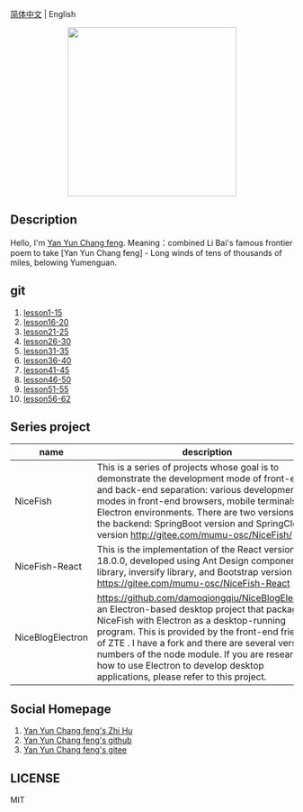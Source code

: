 [简体中文](README.md) |  English  

<p align="center">
    <img width="300" src="https://cdn.jsdelivr.net/gh/yanyunchangfeng/cdn@1.0/assets/img/blog/yycf/yanyunchangfeng.png">
</p>

##  Description
Hello, I'm [Yan Yun Chang feng](https://yanyunchangfeng.github.io).
Meaning：combined Li Bai's famous frontier poem to take [Yan Yun Chang feng] - Long winds of tens of thousands of miles, belowing Yumenguan.
##  git


1.  [lesson1-15](src/assets/img/lesson1-15.png)  
2.  [lesson16-20](src/assets/img/lesson16-20.png)  
3.  [lesson21-25](src/assets/img/lesson21-25.png)  
4.  [lesson26-30](src/assets/img/lesson26-30.png)  
5.  [lesson31-35](src/assets/img/lesson31-35.png)  
6.  [lesson36-40](src/assets/img/lesson36-40.png) 
7.  [lesson41-45](src/assets/img/lesson41-45.png)  
8.  [lesson46-50](src/assets/img/lesson46-50.png) 
9.  [lesson51-55](src/assets/img/lesson51-55.png)  
10. [lesson56-62](src/assets/img/lesson56-62.png)  



## Series project
| name | description|
|----|----|
| NiceFish | This is a series of projects whose goal is to demonstrate the development mode of front-end and back-end separation: various development modes in front-end browsers, mobile terminals, and Electron environments. There are two versions of the backend: SpringBoot version and SpringCloud version  http://gitee.com/mumu-osc/NiceFish/ |
| NiceFish-React | This is the implementation of the React version 18.0.0, developed using Ant Design component library, inversify library, and Bootstrap version 4.2.1 https://gitee.com/mumu-osc/NiceFish-React|
| NiceBlogElectron | https://github.com/damoqiongqiu/NiceBlogElectron, an Electron-based desktop project that packages NiceFish with Electron as a desktop-running program. This is provided by the front-end friends of ZTE . I have a fork and there are several version numbers of the node module. If you are researching how to use Electron to develop desktop applications, please refer to this project.|

## Social Homepage 

1.  [Yan Yun Chang feng's Zhi Hu](https://zhihu.com/people/hbxyxuxiaodong)  
2.  [Yan Yun Chang feng's github](https://github.com/yanyunchangfeng)  
3.  [Yan Yun Chang feng's gitee](https://gitee.com/yanyunchangfeng)  

## LICENSE

MIT